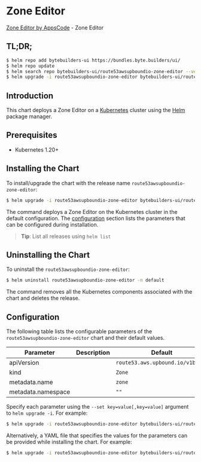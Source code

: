 # Zone Editor

[Zone Editor by AppsCode](https://byte.builders) - Zone Editor

## TL;DR;

```bash
$ helm repo add bytebuilders-ui https://bundles.byte.builders/ui/
$ helm repo update
$ helm search repo bytebuilders-ui/route53awsupboundio-zone-editor --version=v0.4.18
$ helm upgrade -i route53awsupboundio-zone-editor bytebuilders-ui/route53awsupboundio-zone-editor -n default --create-namespace --version=v0.4.18
```

## Introduction

This chart deploys a Zone Editor on a [Kubernetes](http://kubernetes.io) cluster using the [Helm](https://helm.sh) package manager.

## Prerequisites

- Kubernetes 1.20+

## Installing the Chart

To install/upgrade the chart with the release name `route53awsupboundio-zone-editor`:

```bash
$ helm upgrade -i route53awsupboundio-zone-editor bytebuilders-ui/route53awsupboundio-zone-editor -n default --create-namespace --version=v0.4.18
```

The command deploys a Zone Editor on the Kubernetes cluster in the default configuration. The [configuration](#configuration) section lists the parameters that can be configured during installation.

> **Tip**: List all releases using `helm list`

## Uninstalling the Chart

To uninstall the `route53awsupboundio-zone-editor`:

```bash
$ helm uninstall route53awsupboundio-zone-editor -n default
```

The command removes all the Kubernetes components associated with the chart and deletes the release.

## Configuration

The following table lists the configurable parameters of the `route53awsupboundio-zone-editor` chart and their default values.

|     Parameter      | Description |                   Default                   |
|--------------------|-------------|---------------------------------------------|
| apiVersion         |             | <code>route53.aws.upbound.io/v1beta1</code> |
| kind               |             | <code>Zone</code>                           |
| metadata.name      |             | <code>zone</code>                           |
| metadata.namespace |             | <code>""</code>                             |


Specify each parameter using the `--set key=value[,key=value]` argument to `helm upgrade -i`. For example:

```bash
$ helm upgrade -i route53awsupboundio-zone-editor bytebuilders-ui/route53awsupboundio-zone-editor -n default --create-namespace --version=v0.4.18 --set apiVersion=route53.aws.upbound.io/v1beta1
```

Alternatively, a YAML file that specifies the values for the parameters can be provided while
installing the chart. For example:

```bash
$ helm upgrade -i route53awsupboundio-zone-editor bytebuilders-ui/route53awsupboundio-zone-editor -n default --create-namespace --version=v0.4.18 --values values.yaml
```
